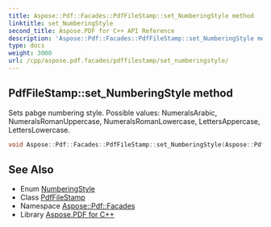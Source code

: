 ```yaml
---
title: Aspose::Pdf::Facades::PdfFileStamp::set_NumberingStyle method
linktitle: set_NumberingStyle
second_title: Aspose.PDF for C++ API Reference
description: 'Aspose::Pdf::Facades::PdfFileStamp::set_NumberingStyle method. Sets pabge numbering style. Possible values: NumeralsArabic, NumeralsRomanUppercase, NumeralsRomanLowercase, LettersAppercase, LettersLowercase in C++.'
type: docs
weight: 3000
url: /cpp/aspose.pdf.facades/pdffilestamp/set_numberingstyle/
---
```

## PdfFileStamp::set_NumberingStyle method


Sets pabge numbering style. Possible values: NumeralsArabic, NumeralsRomanUppercase, NumeralsRomanLowercase, LettersAppercase, LettersLowercase.

```cpp
void Aspose::Pdf::Facades::PdfFileStamp::set_NumberingStyle(Aspose::Pdf::NumberingStyle value)
```

## See Also

* Enum [NumberingStyle](../../../aspose.pdf/numberingstyle/)
* Class [PdfFileStamp](../)
* Namespace [Aspose::Pdf::Facades](../../)
* Library [Aspose.PDF for C++](../../../)
